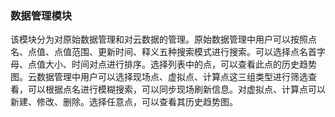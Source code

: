 ### 数据管理模块

该模块分为对原始数据管理和对云数据的管理。原始数据管理中用户可以按照点名、点值、点值范围、更新时间、释义五种搜索模式进行搜索。可以选择点名首字母、点值大小、时间对点进行排序。选择列表中的点，可以查看此点的历史趋势图。云数据管理中用户可以选择现场点、虚拟点、计算点这三组类型进行筛选查看，可以根据点名进行模糊搜索，可以同步现场刷新信息。对虚拟点、计算点可以新建、修改、删除。选择任意点，可以查看其历史趋势图。




